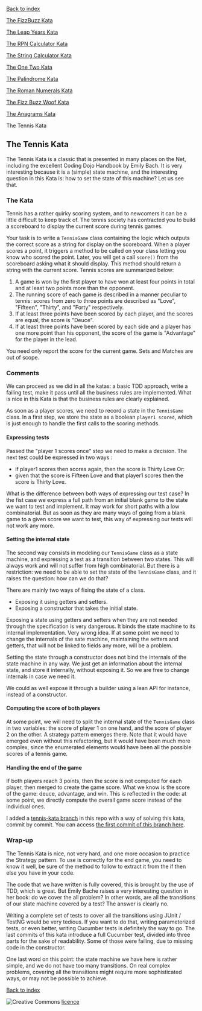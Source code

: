 [Back to index](/index.html)

[The FizzBuzz Kata](/katas/introductory/fizzbuzz-kata.html)

[The Leap Years Kata](/katas/introductory/leapyears-kata.html)

[The RPN Calculator Kata](/katas/introductory/rpncalculator-kata.html)

[The String Calculator Kata](/katas/introductory/stringcalculator-kata.html)

[The One Two Kata](/katas/introductory/onetwo-kata.html)

[The Palindrome Kata](/katas/introductory/palindrome-kata.html)

[The Roman Numerals Kata](/katas/intermediate/romannumerals-kata.html)

[The Fizz Buzz Woof Kata](/katas/intermediate/fizzbuzzwoof-kata.html)

[The Anagrams Kata](/katas/intermediate/anagrams-kata.html)

The Tennis Kata


## The Tennis Kata

The Tennis Kata is a classic that is presented in many places on the Net, including the excellent Coding Dojo Handbook by Emily Bach. It is very interesting because it is a (simple) state machine, and the interesting question in this Kata is: how to set the state of this machine? Let us see that. 

### The Kata

Tennis has a rather quirky scoring system, and to newcomers it can be a little difficult to keep track of. The tennis society has contracted you to build a scoreboard to display the current score during tennis games.

Your task is to write a `TennisGame` class containing the logic which outputs the correct score as a string for display on the scoreboard. When a player scores a point, it triggers a method to be called on your class letting you know who scored the point. Later, you will get a call `score()` from the scoreboard asking what it should display. This method should return a string with the current score.
Tennis scores are summarized below:

1. A game is won by the first player to have won at least four points in total and at least two points more than the opponent.
2. The running score of each game is described in a manner peculiar to tennis: scores from zero to three points are described as "Love", "Fifteen", "Thirty", and "Forty" respectively.
3. If at least three points have been scored by each player, and the scores are equal, the score is "Deuce".
4. If at least three points have been scored by each side and a player has one more point than his opponent, the score of the game is "Advantage" for the player in the lead.

You need only report the score for the current game. Sets and Matches are out of scope.

### Comments

We can proceed as we did in all the katas: a basic TDD approach, write a failing test, make it pass until all the business rules are implemented. What is nice in this Kata is that the business rules are clearly explained. 

As soon as a player scores, we need to record a state in the `TennisGame` class. In a first step, we store the state as a boolean `player1 scored`, which is just enough to handle the first calls to the scoring methods. 

#### Expressing tests

Passed the "player 1 scores once" step we need to make a decision. The next test could be expressed in two ways : 
- if player1 scores then scores again, then the score is Thirty Love
Or: 
- given that the score is Fifteen Love and that player1 scores then the score is Thirty Love. 

What is the difference between both ways of expressing our test case? In the fist case we express a full path from an initial blank game to the state we want to test and implement. It may work for short paths with a low combinatorial. But as soon as they are many ways of going from a blank game to a given score we want to test, this way of expressing our tests will not work any more. 

#### Setting the internal state

The second way consists in modeling our `TennisGame` class as a state machine, and expressing a test as a transition between two states. This will always work and will not suffer from high combinatorial. But there is a restriction: we need to be able to set the state of the `TennisGame` class, and it raises the question: how can we do that? 

There are mainly two ways of fixing the state of a class.  
- Exposing it using getters and setters. 
- Exposing a constructor that takes the initial state. 

Exposing a state using getters and setters when they are not needed through the specification is very dangerous. It binds the state machine to its internal implementation. Very wrong idea. If at some point we need to change the internals of the sate machine, maintaining the setters and getters, that will not be linked to fields any more, will be a problem.  

Setting the state through a constructor does not bind the internals of the state machine in any way. We just get an information about the internal state, and store it internally, without exposing it. So we are free to change internals in case we need it. 

We could as well expose it through a builder using a lean API for instance, instead of a constructor. 

#### Computing the score of both players

At some point, we will need to split the internal state of the `TennisGame` class in two variables: the score of player 1 on one hand, and the score of player 2 on the other. A strategy pattern emerges there. Note that it would have emerged even without this refactoring, but it would have been much more complex, since the enumerated elements would have been all the possible scores of a tennis game. 

#### Handling the end of the game

If both players reach 3 points, then the score is not computed for each player, then merged to create the game score. What we know is the score of the game: deuce, advantage, and win. This is reflected in the code: at some point, we directly compute the overall game score instead of the individual ones. 

I added a [tennis-kata branch](https://github.com/JosePaumard/JosePaumard.github.io/tree/tennis-kata) in this repo with a way of solving this kata, commit by commit. You can access [the first commit of this branch here](https://github.com/JosePaumard/JosePaumard.github.io/tree/be95deb427e325980825a0a4abf6d89be493d22c).


### Wrap-up

The Tennis Kata is nice, not very hard, and one more occasion to practice the Strategy pattern. To use is correctly for the end game, you need to know it well, be sure of the method to follow to extract it from the if then else you have in your code. 

The code that we have written is fully covered, this is brought by the use of TDD, which is great. But Emily Bache raises a very interesting question in her book: do we cover the all problem? In other words, are all the transitions of our state machine covered by a test? The answer is clearly no. 

Writing a complete set of tests to cover all the transitions using JUnit / TestNG would be very tedious. If you want to do that, writing parameterized tests, or even better, writing Cucumber tests is definitely the way to go. The last commits of this kata introduce a full Cucumber test, divided into three parts for the sake of readability. Some of those were failing, due to missing code in the constructor. 

One last word on this point: the state machine we have here is rather simple, and we do not have too many transitions. On real complex problems, covering all the transitions might require more sophisticated ways, or may not be possible to achieve. 

[Back to index](/index.html)

![Creative Commons](https://i.creativecommons.org/l/by-nc-sa/4.0/88x31.png) [licence](http://creativecommons.org/licenses/by-nc-sa/4.0/)

